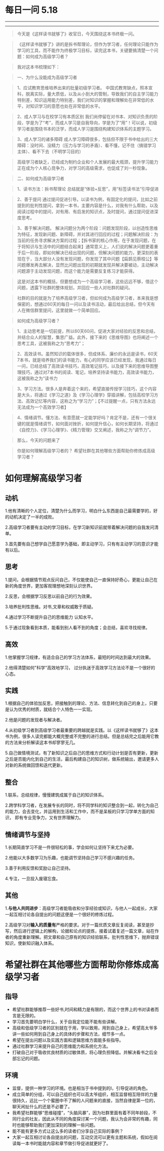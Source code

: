# 每日一问 5.18

---
<!-- toc -->
---

>今天是《这样读书就够了》收官日，今天围绕这本书终极一问。

>《这样读书就够了》讲的是拆书帮理论，但作为学习者，任何理论只能作为学习的工具，而不能作为终极学习目标，读完这本书，关键要搞清楚一个问题：如何成为高级学习者？

>我对这本书梳理如下：

>一、为什么没能成为高级学习者

>1、应试教育思维培养出来的批量初级学习者。
中国式教育缺点，照本宣科，脱离实际，量大质低，以及从小到大的管制，导致我们的自主学习能力特别差，知识运用能力特别差，我们对知识的掌握和理解处在非常低的水平，对知识学习的意愿也处在非常低的水平。

>2、成人学习与在校学习有本质区别
我们尚停留在对书本、对知识负责的阶段，学是为了“考”，而成人学习是自我导向，学是为了“用”！可以说，初级学习者是围绕书本的泛学，而成人学习是围绕构建知识体系的主题学习。

>3、成人学习的诸多障碍
成人学习障碍很多，包括但不限于书中给出的三大障碍：没时间、没精力（压力与学习的矛盾）、看不懂，记不住（搞错学习主体）、看不下去（不明学习目的）

>高级学习者缺乏，已经成为制约企业和个人发展的最大瓶颈，提升学习能力正在成为个人核心竞争力，对学习的高级需求，也促成了刘一秒现象。

>二、如何成为高级学习者

>1、读书方法：拆书帮理论
总结就是“体验+反思”，用“标签读书法”引导促进

>2、善于提问
通过提问促进引导。以读书为例，有固定化的提问，比如之前提到的批判性提问，拿到一本书，主要内容是什么，对我有什么帮助，以及阅读过程中的提问，对有用、有启发的知识点，及时提问，通过提问促进深度思考。

>3、善于解决问题。
解决问题分为两个阶段：问题发现阶段，以创造性思维为特征，发现新问题、新障碍，并对其进行回应的过程；问题解决阶段：为当前的任务寻求解决方案的过程；【拆书家的核心作用，在于发现问题，在于将知识与生活中的问题结合起来】通常意义上，人们说的解决问题更着重于后一阶段，即如何解决已经出现的问题，但解决问题的能力，更深刻的表现在于，当大部分人没有发现问题，你发现了其中问题【扁鹊见蔡桓公】等问题爆发再去解决，显然比问题出现的初期就发现并解决要被动，主动解决问题源于主动发现问题，而这个能力是需要反复练习才能获得。

>这是对这本书的概括，但要想成为一个高级学习者，这些远远不够，借这个问题，透露下社群的整体规划，并回应一些人对社群的疑问。

>社群的目的就是为了培养高级学习者，但如何成为高级学习者，本来我是想保密的，想通过60天的每日一问以及读书活动，最后给出总结，但今天有人在微信群里提问，这里就做一个简单回应。

>如何成为高级学习者？

>1、主动思考是一切前提，所以60天60问，促进大家对经验的反思和总结，并结合众人的智慧，集思广益。此外，接下来的《思维导图》也将阐述一个思考工具，这被我称之为“思考力”；

>2、高效读书。虽然知识的载体很多，但成体系、廉价的永远是读书，60天7本书，就是培养我们的读书能力，有心的同学应该已经发现，我通过每日一问，已经总结了高效读书技巧，高效笔记技巧，以及接下来的思维导图整理技巧，通过对7本书的阅读、笔记，培养坚持读书能力，高效读书能力，这被我称之为“读书力

>3、学习方法。很多人是奔着这个来的，希望直接传授学习技巧，这个内容是大头，将通过《学习之道》及《学习心理学》穿插讲解，包括高校学习方法、高效记忆等内容，这称之为“学习力”；【不过提醒一点，只有方法永远无法成为一个高效学习者】

>4、情绪调节。懂方法、有意愿就一定能学好吗？肯定不是，还有一个很关键的就是情绪调节，如何面对挫折，如何提升信心，如何长期坚持，将通过《自控力》、《学习心理学》、《精力管理》交叉阐述，我称之为“调节力”。

>那么，今天的问题来了

>你是如何理解高级学习者的？
希望社群在其他哪些方面帮助你修炼成高级学习者？

# 如何理解高级学习者
## 动机
1.他有清晰的个人定位，清楚为什么而学习，明白什么东西是自己最需要学的，好的动机决定了一半的成败。

2.高级学习者要有主动的学习目标，在学习新知识前就带着解决问题的自我发问清单。

3.首先要有自己想学自己愿意学为基础，即主动学习，只有有主动学习的意识才能有以后。
## 思考
1.提问，会根据情节观点反问自己，不仅能使自己一直保持好奇心，更能让自己在新的角度世界，更加客观理想地深刻认识世界。

2.反思，会根据学习反思以前自己的行为效果。

3.培养批判性思维。对书,文章和权威敢于质疑。

4.通过学习不断提升自己的思维能力 认知水平。

5.于通过现象看到本质，能看到别人看不到的角度；会总结，喜欢寻找规律。
## 高效
1.他掌握学习规律，有适合自己的学习方法体系，最短的时间达到最大的效果。

2.他得清楚如何"科学"高效地学习， 过分执迷于高效学习方法论不是一个很好的心态。
## 实践
1.根据自己的体验加反思，把接触到的理论、方法、信息转化到自己的身上，只要是认为优秀的材质，就结合个人特色一一实现。

2.他是问题的发现者与解决者。

4.从初级学习者到高级学习者最重要的跨越就是实践。以《这样读书就够了》这本书为例，很多人读完都能大概完整或不完整的进行总结。但是总结完之后能用它教的方法来分析解读这本书却寥寥无几。

5.自己做情境测试，有了新知识之后自己的思维方式和行动计划是否有更新，更新之后是否能内化到自己的生活，最后构建自己的知识树，做系统输出，邀请更多人对新的系统做回馈和迭代更新。
## 整合
1.联系，总结规律，慢慢建筑成属于自己的知识体系。

2.跨学科学习者，在发展专长的同时，将不同学科的知识整合到一起，转化为自己的能力，会去变化，并运用到生活和工作中，而不是呆板的只学习学单方面的知识，
即有专业竞争力，又有世界理解力。
## 情绪调节与坚持
1.长期简直学习不是一件很轻松的事，学会如何让坚持下来尤为必要。

2.他能以大多数学习为乐趣，也能调节坚持自己学习不感兴趣的任务。

3.善于利用反馈和奖励让自己坚持。

4.专注，一旦投入废寝忘食。
## 其他
1.**与他人共同进步**：高级学习者能吸收和分享经验或知识，与他人一起成长，大家一起互相讨论各自提出的问题这便是一个很好的修炼过程。

2.高级学习对**输入的质量有**严格的要求。对于一篇优质文章反复阅读，甚至是抄写，然后进行逻辑上的解构，论据和论点的提炼，接着试着复述一篇文章，站在作者的角度重新理解。把文章和自己原有的知识经验联系，批判性思维下，抛弃错误知识，使新知识融入体系。

# 希望社群在其他哪些方面帮助你修炼成高级学习者

## 指导
- 希望社群能够推荐一些好书,时间和精力是有限的，而这个世界上的书对读者而言是无限的。
- 学习首先要明白学什么，关于自我定位能不能有些讲解。
- 高级和低级学习者的区别就在于用，学以致用，用到自己身上，希望高太爷多讲一些如何用到自己身上的具体的步骤和方法，细节多一点。
- 希望在提出问题以及实践方面和逻辑思维方面能多些指导。
- 通过社群学习来提升自己的思维能力和系统化方法。
- 打破自己对于吸收优良材质的过敏体质，将心理负担降低。并解决看书之后全部忘记的问题。

## 环境
- 监督，提供一种学习的环境。也是相当于书中提到的I，引导促进的角色。
- 成立简单的分组，可以自己组织也可以高太爷组织，相互监督相互陪伴的力量很持久，远比一个个蜜圈中不了解的人问题来的直接，当然自律是第一位的，聊天闲扯什么的还是不必要了。
- 我希望社群能够“思维碰撞”，“头脑风暴”，因为社群里面有着不同年龄段，不同行业的社友，因此从不同的角度探讨某一个问题，我认为会非常的有趣，同时也能够帮助我们更加深刻的理解一些问题。
- 能不能有更多方式让这么多的读者们分享自己实际的事例？
- 大家一起互相讨论各自提出的问题，互动交流可以更有主题和系统，假如在阅读每一本书时能就内容和章节做引导促进就更好了。







